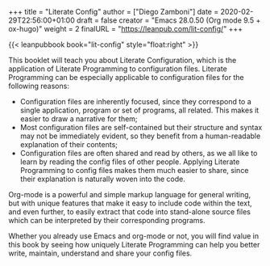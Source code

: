 +++
title = "Literate Config"
author = ["Diego Zamboni"]
date = 2020-02-29T22:56:00+01:00
draft = false
creator = "Emacs 28.0.50 (Org mode 9.5 + ox-hugo)"
weight = 2
finalURL = "https://leanpub.com/lit-config/"
+++

{{< leanpubbook book="lit-config" style="float:right" >}}

This booklet will teach you about Literate Configuration, which is the application of Literate Programming to configuration files. Literate Programming can be especially applicable to configuration files for the following reasons:

-   Configuration files are inherently focused, since they correspond to a single application, program or set of programs, all related. This makes it easier to draw a narrative for them;
-   Most configuration files are self-contained but their structure and syntax may not be immediately evident, so they benefit from a human-readable explanation of their contents;
-   Configuration files are often shared and read by others, as we all like to learn by reading the config files of other people. Applying Literate Programming to config files makes them much easier to share, since their explanation is naturally woven into the code.

Org-mode is a powerful and simple markup language for general writing, but with unique features that make it easy to include code within the text, and even further, to easily extract that code into stand-alone source files which can be interpreted by their corresponding programs.

Whether you already use Emacs and org-mode or not, you will find value in this book by seeing how uniquely Literate Programming can help you better write, maintain, understand and share your config files.

<!--more-->

&nbsp;
